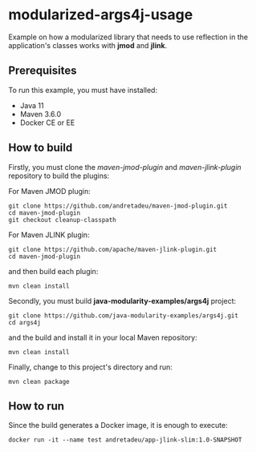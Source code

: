 # modularized-args4j-usage

Example on how a modularized library that needs to use reflection in the application's
classes works with **jmod** and **jlink**.

## Prerequisites

To run this example, you must have installed:

- Java 11
- Maven 3.6.0
- Docker CE or EE

## How to build

Firstly, you must clone the *maven-jmod-plugin* and *maven-jlink-plugin* repository to build the plugins:

For Maven JMOD plugin:

```{bash}
git clone https://github.com/andretadeu/maven-jmod-plugin.git
cd maven-jmod-plugin
git checkout cleanup-classpath
```

For Maven JLINK plugin:

```{bash}
git clone https://github.com/apache/maven-jlink-plugin.git
cd maven-jmod-plugin
```

and then build each plugin:

```{bash}
mvn clean install
```

Secondly, you must build **java-modularity-examples/args4j** project:

```{bash}
git clone https://github.com/java-modularity-examples/args4j.git
cd args4j
```

and the build and install it in your local Maven repository:

```{bash}
mvn clean install
```

Finally, change to this project's directory and run:

```{bash}
mvn clean package
```

## How to run

Since the build generates a Docker image, it is enough to execute:

```{bash}
docker run -it --name test andretadeu/app-jlink-slim:1.0-SNAPSHOT
```